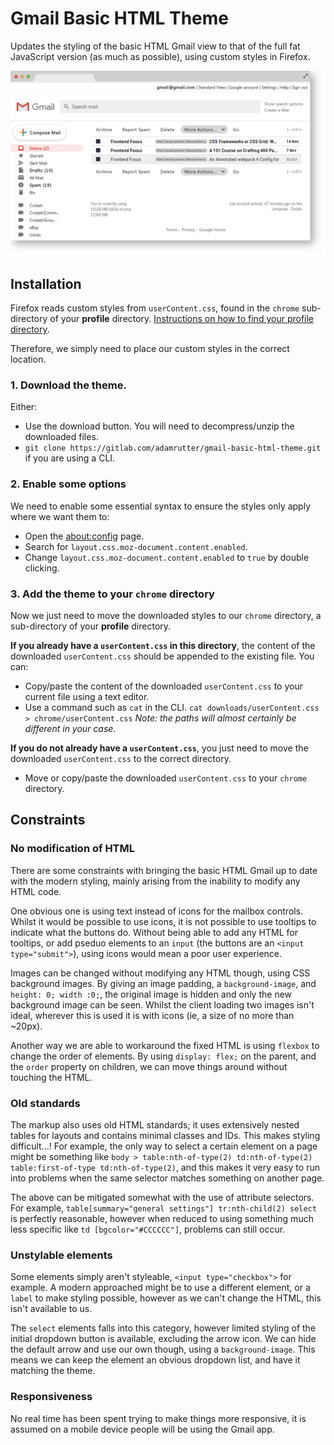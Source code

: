 # Gmail Basic HTML Theme

Updates the styling of the basic HTML Gmail view to that of the full fat JavaScript version (as much as possible), using custom styles in Firefox.

![](example.png)

## Installation

Firefox reads custom styles from `userContent.css`, found in the `chrome` sub-directory of your __profile__ directory. [Instructions on how to find your profile directory](https://support.mozilla.org/en-US/kb/profiles-where-firefox-stores-user-data#w_how-do-i-find-my-profile).

Therefore, we simply need to place our custom styles in the correct location.

### 1. Download the theme. 

Either:

* Use the download button. You will need to decompress/unzip the downloaded files.
* `git clone https://gitlab.com/adamrutter/gmail-basic-html-theme.git` if you are using a CLI.

### 2. Enable some options

We need to enable some essential syntax to ensure the styles only apply where we want them to:

* Open the [about:config](about:config) page.
* Search for `layout.css.moz-document.content.enabled`.
* Change `layout.css.moz-document.content.enabled` to `true` by double clicking.

### 3. Add the theme to your `chrome` directory

Now we just need to move the downloaded styles to our `chrome` directory, a sub-directory of your __profile__ directory.

__If you already have a `userContent.css` in this directory__, the content of the downloaded `userContent.css` should be appended to the existing file. You can:

* Copy/paste the content of the downloaded `userContent.css` to your current file using a text editor.
* Use a command such as `cat` in the CLI. `cat downloads/userContent.css > chrome/userContent.css` _Note: the paths will almost certainly be different in your case._

__If you do not already have a `userContent.css`__, you just need to move the downloaded `userContent.css` to the correct directory.

* Move or copy/paste the downloaded `userContent.css` to your `chrome` directory.

## Constraints

### No modification of HTML

There are some constraints with bringing the basic HTML Gmail up to date with the modern styling, mainly arising from the inability to modify any HTML code.

One obvious one is using text instead of icons for the mailbox controls. Whilst it would be possible to use icons, it is not possible to use tooltips to indicate what the buttons do. Without being able to add any HTML for tooltips, or add pseduo elements to an `input` (the buttons are an `<input type="submit">`), using icons would mean a poor user experience.

Images can be changed without modifying any HTML though, using CSS background images. By giving an image padding, a `background-image`, and `height: 0; width :0;`, the original image is hidden and only the new background image can be seen. Whilst the client loading two images isn't ideal, wherever this is used it is with icons (ie, a size of no more than ~20px).

Another way we are able to workaround the fixed HTML is using `flexbox` to change the order of elements. By using `display: flex;` on the parent, and the `order` property on children, we can move things around without touching the HTML.

### Old standards

The markup also uses old HTML standards; it uses extensively nested tables for layouts and contains minimal classes and IDs. This makes styling difficult...! For example, the only way to select a certain element on a page might be something like `body > table:nth-of-type(2) td:nth-of-type(2) table:first-of-type td:nth-of-type(2)`, and this makes it very easy to run into problems when the same selector matches something on another page.

The above can be mitigated somewhat with the use of attribute selectors. For example, `table[summary="general settings"] tr:nth-child(2) select` is perfectly reasonable, however when reduced to using something much less specific like `td [bgcolor="#CCCCCC"]`, problems can still occur.

### Unstylable elements

Some elements simply aren't styleable, `<input type="checkbox">` for example. A modern approached might be to use a different element, or a `label` to make styling possible, however as we can't change the HTML, this isn't available to us.

The `select` elements falls into this category, however limited styling of the initial dropdown button is available, excluding the arrow icon. We can hide the default arrow and use our own though, using a `background-image`. This means we can keep the element an obvious dropdown list, and have it matching the theme.

### Responsiveness

No real time has been spent trying to make things more responsive, it is assumed on a mobile device people will be using the Gmail app.
